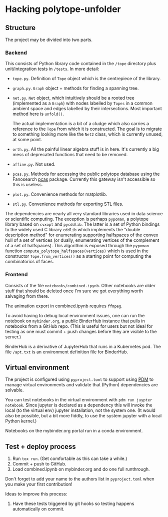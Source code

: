 # Hacking polytope-unfolder

## Structure

The project may be divided into two parts.

### Backend

This consists of Python library code contained in the `/tope` directory plus unit/integration tests in `/tests`. In more detail:

- `tope.py`. Definition of `Tope` object which is the centrepiece of the library.
- `graph.py`. `Graph` object + methods for finding a spanning tree.
- `net.py`. `Net` object, which intuitively should be a rooted tree (implemented as a `Graph`) with nodes labelled by `Topes` in a common ambient space and edges labelled by their intersections. Most important method here is `unfold()`. 

  The actual implementation is a bit of a cludge which also carries a reference to the `Tope` from which it is constructed. The goal is to migrate to something looking more like the `Net2` class, which is currently unused, at some point.
- `orth.py`. All the painful linear algebra stuff is in here. It's currently a big mess of deprecated functions that need to be removed.
- `affine.py`. Not used.
- `pcas.py`. Methods for accessing the public polytope database using the Fanosearch [pcas](https://www.pcas.xyz) package. Currently this gateway isn't accessible so this is useless.
- `plot.py`. Convenience methods for matplotlib.
- `stl.py`. Convenience methods for exporting STL files.

The dependencies are nearly all very standard libraries used in data science or scientific computing. The exception is perhaps `pypoman`, a polytope library based on `cvxopt` and `pycddlib`. The latter is a set of Python bindings to the widely used C library `cddlib` which implements the "double description method" for enumerating supporting halfspaces of the convex hull of a set of vertices (or dually, enumerating vertices of the complement of a set of halfspaces). This algorithm is exposed through the `pypoman` function `compute_polytope_halfspaces(vertices)` which is used in the constructor `Tope.from_vertices()` as a starting point for computing the combinatorics of faces.

### Frontend

Consists of the file `notebooks/combined.ipynb`. Other notebooks are older stuff that should be deleted once I'm sure we got everything worth salvaging from there. 

The animation export in combined.ipynb requires `ffmpeg`.

To avoid having to debug local environment issues, one can run the notebook on `mybinder.org`, a public BinderHub instance that pulls in notebooks from a GitHub repo. (This is useful for users but not ideal for testing as one must commit + push changes before they are visible to the server.)

BinderHub is a derivative of JupyterHub that runs in a Kubernetes pod. The file `/apt.txt` is an environment definition file for BinderHub.

## Virtual environment

The project is configured using `pyproject.toml` to support using [PDM](https://pdm.fming.dev/latest/) to manage virtual environments and validate that (Python) dependencies are solvable.

You can test notebooks in the virtual environment with `pdm run juypter notebook`. Since jupyter is declared as a dependency this will invoke the local (to the virtual env) jupyter installation, not the system one. (It would also be possible, but a bit more fiddly, to use the system jupyter with a local Python kernel.)

Notebooks on the mybinder.org portal run in a conda environment.

## Test + deploy process
1. Run `tox run`. (Get comfortable as this can take a while.)
3. Commit + push to GitHub.
4. Load combined.ipynb on mybinder.org and do one full runthrough.

Don't forget to add your name to the authors list in `pyproject.toml` when you make your first contribution!

Ideas to improve this process:
1. Have these tests triggered by git hooks so testing happens automatically on commit.
